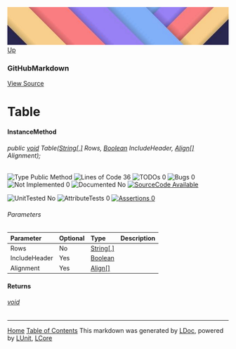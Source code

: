 ![](../Content/LDoc-banner-small.png "")
[Up](GitHubMarkdown.md)

### GitHubMarkdown
[View Source](../Markdown/GitHubMarkdown.cs)

# Table

#### InstanceMethod

###### public <a href="https://msdn.microsoft.com/en-us/library/system.void.aspx" alt="" target="_blank">void</a> Table(<a href="https://msdn.microsoft.com/en-us/library/system.string.aspx" alt="" target="_blank">String[,]</a> Rows, <a href="https://msdn.microsoft.com/en-us/library/system.boolean.aspx" alt="" target="_blank">Boolean</a> IncludeHeader, <a href="" alt="" target="_blank">Align[]</a> Alignment);

![Type Public Method](http://b.repl.ca/v1/Type-Public%20Method-blue.png "") ![Lines of Code 36](http://b.repl.ca/v1/Lines%20of%20Code-36-blue.png "") ![TODOs 0](http://b.repl.ca/v1/TODOs-0-green.png "") ![Bugs 0](http://b.repl.ca/v1/Bugs-0-green.png "") ![Not Implemented 0](http://b.repl.ca/v1/Not%20Implemented-0-green.png "") ![Documented No](http://b.repl.ca/v1/Documented-No-red.png "") [![SourceCode Available](http://b.repl.ca/v1/SourceCode-Available-brightgreen.png "")](../Markdown/GitHubMarkdown.cs#L263)

![UnitTested No](http://b.repl.ca/v1/UnitTested-No-lightgrey.png "") ![AttributeTests 0](http://b.repl.ca/v1/AttributeTests-0-lightgrey.png "") [![Assertions 0](http://b.repl.ca/v1/Assertions-0-lightgrey.png "")](../Markdown/GitHubMarkdown.cs)

###### Parameters

Parameter | Optional | Type | Description
:---  | :---  | :---  | :--- 
Rows | No | <a href="https://msdn.microsoft.com/en-us/library/system.string.aspx" alt="" target="_blank">String[,]</a> | 
IncludeHeader | Yes | <a href="https://msdn.microsoft.com/en-us/library/system.boolean.aspx" alt="" target="_blank">Boolean</a> | 
Alignment | Yes | <a href="" alt="" target="_blank">Align[]</a> | 


#### Returns

###### <a href="https://msdn.microsoft.com/en-us/library/system.void.aspx" alt="" target="_blank">void</a>



---

[Home](../../README.md) [Table of Contents](../../TableOfContents.md)
This markdown was generated by [LDoc](https://github.com/CodeSingularity/LDoc), powered by [LUnit](https://github.com/CodeSingularity/LUnit), [LCore](https://github.com/CodeSingularity/LCore)

